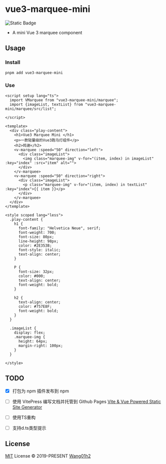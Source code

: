 # vue3-marquee-mini

![Static Badge](https://img.shields.io/badge/npm-v1.0.0-red)


- A mini Vue 3 marquee component

## Usage

### Install

```bash
pnpm add vue3-marquee-mini
```

### Use 

```vue
<script setup lang="ts">
  import VMarquee from "vue3-marquee-mini/marquee";
  import {imageList, textList} from "vue3-marquee-mini/marquee/src/list";

</script>

<template>
  <div class="play-content">
    <h1>Vue3 Marquee Mini </h1>
    <p>一款轻量级的Vue3跑马灯组件</p>
    <h2>鸣谢</h2>
    <v-marquee :speed="50" direction="left">
      <div class="imageList">
        <img class="marquee-img" v-for="(item, index) in imageList" :key="index" :src="item" alt="">
      </div>
    </v-marquee>
    <v-marquee :speed="50" direction="right">
      <div class="imageList">
        <p class="marquee-img" v-for="(item, index) in textList" :key="index">{{ item }}</p>
      </div>
    </v-marquee>
  </div>
</template>

<style scoped lang="less">
  .play-content {
    h1 {
      font-family: "Helvetica Neue", serif;
      font-weight: 700;
      font-size: 80px;
      line-height: 98px;
      color: #2E353B;
      font-style: italic;
      text-align: center;
    }

    P {
      font-size: 32px;
      color: #000;
      text-align: center;
      font-weight: bold;
    }

    h2 {
      text-align: center;
      color: #757E8F;
      font-weight: bold;
    }
  }

  .imageList {
    display: flex;
    .marquee-img {
      height: 64px;
      margin-right: 100px;
    }
  }

</style>

```
## TODO
- [x] 打包为 npm 插件发布到 npm
- [ ] 使用 VitePress 编写文档并托管到 Github Pages [Vite & Vue Powered Static Site Generator](https://vitepress.dev/)
- [ ] 使用TS重构
- [ ] 支持d.ts类型提示


## License

[MIT](./LICENSE) License &copy; 2019-PRESENT [Wang01h2](https://github.com/wang01h2)

